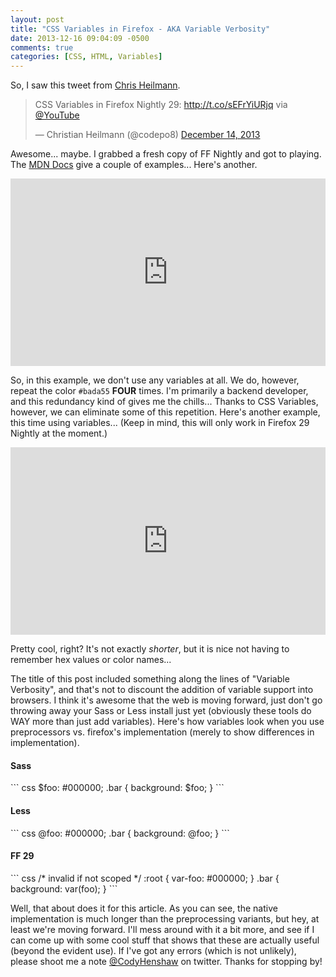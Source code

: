 ```yaml
---
layout: post
title: "CSS Variables in Firefox - AKA Variable Verbosity"
date: 2013-12-16 09:04:09 -0500
comments: true
categories: [CSS, HTML, Variables]
---
```


So, I saw this tweet from [Chris Heilmann](https://twitter.com/codepo8).  

<blockquote class="twitter-tweet" lang="en"><p>CSS Variables in Firefox Nightly 29: <a href="http://t.co/sEFrYiURjq">http://t.co/sEFrYiURjq</a> via <a href="https://twitter.com/YouTube">@YouTube</a></p>&mdash; Christian Heilmann (@codepo8) <a href="https://twitter.com/codepo8/statuses/411692052993159168">December 14, 2013</a></blockquote>
<script async src="//platform.twitter.com/widgets.js" charset="utf-8"></script>  

Awesome... maybe. I grabbed a fresh copy of FF Nightly and got to playing. The [MDN Docs](https://developer.mozilla.org/en-US/docs/Web/CSS/Using_CSS_variables) give a couple of examples... Here's another.  

<iframe width="100%" height="300" src="http://jsfiddle.net/pfyqn/embedded/result,css" allowfullscreen="allowfullscreen" frameborder="0"></iframe>  

So, in this example, we don't use any variables at all. We do, however, repeat the color `#bada55` **FOUR** times. I'm primarily a backend developer, and this redundancy kind of gives me the chills... Thanks to CSS Variables, however, we can eliminate some of this repetition. Here's another example, this time using variables... (Keep in mind, this will only work in Firefox 29 Nightly at the moment.)  

<iframe width="100%" height="300" src="http://jsfiddle.net/pfyqn/2/embedded/result,css" allowfullscreen="allowfullscreen" frameborder="0"></iframe>  

Pretty cool, right? It's not exactly *shorter*, but it is nice not having to remember hex values or color names...  

The title of this post included something along the lines of "Variable Verbosity", and that's not to discount the addition of variable support into browsers. I think it's awesome that the web is moving forward, just don't go throwing away your Sass or Less install just yet (obviously these tools do WAY more than just add variables). Here's how variables look when you use preprocessors vs. firefox's implementation (merely to show differences in implementation).  

<h4>Sass</h4>
``` css
$foo: #000000;
.bar {
	background: $foo;
}
```
<h4>Less</h4>
``` css
@foo: #000000;
.bar {
	background: @foo;
}
```
<h4>FF 29</h4>
``` css
/* invalid if not scoped */
:root {
	var-foo: #000000;
}
.bar {
	background: var(foo);
}
```  

Well, that about does it for this article. As you can see, the native implementation is much longer than the preprocessing variants, but hey, at least we're moving forward. I'll mess around with it a bit more, and see if I can come up with some cool stuff that shows that these are actually useful (beyond the evident use). If I've got any errors (which is not unlikely), please shoot me a note [@CodyHenshaw](https://twitter.com/CodyHenshaw) on twitter. Thanks for stopping by!


